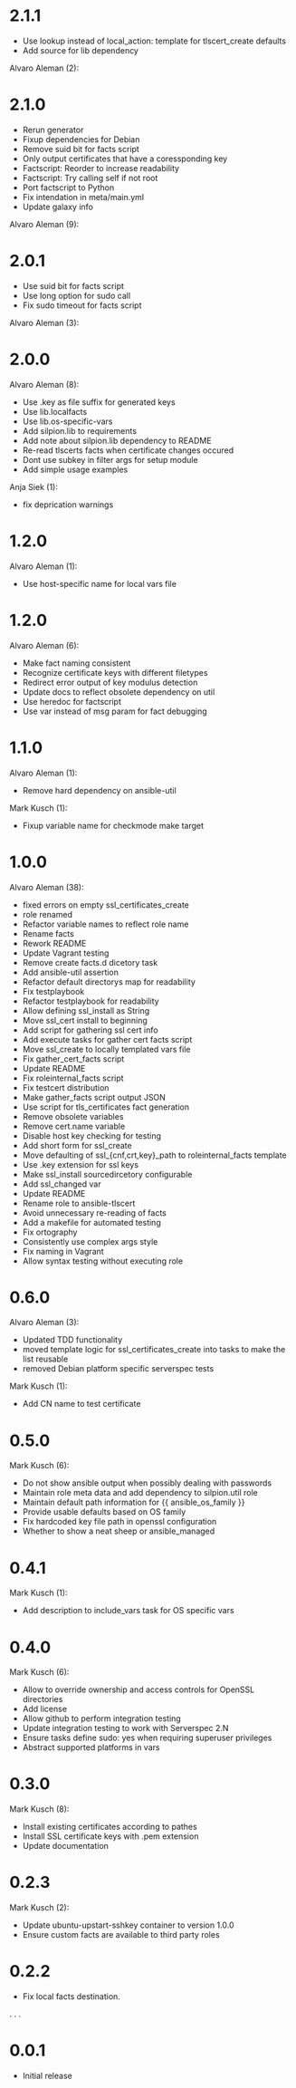 # 2.1.1


* Use lookup instead of local_action: template for tlscert_create defaults
* Add source for lib dependency

Alvaro Aleman (2):
# 2.1.0


* Rerun generator
* Fixup dependencies for Debian
* Remove suid bit for facts script
* Only output certificates that have a coressponding key
* Factscript: Reorder to increase readability
* Factscript: Try calling self if not root
* Port factscript to Python
* Fix intendation in meta/main.yml
* Update galaxy info

Alvaro Aleman (9):
# 2.0.1


* Use suid bit for facts script
* Use long option for sudo call
* Fix sudo timeout for facts script

Alvaro Aleman (3):
# 2.0.0
Alvaro Aleman (8):

* Use .key as file suffix for generated keys
* Use lib.localfacts
* Use lib.os-specific-vars
* Add silpion.lib to requirements
* Add note about silpion.lib dependency to README
* Re-read tlscerts facts when certificate changes occured
* Dont use subkey in filter args for setup module
* Add simple usage examples

Anja Siek (1):

* fix deprication warnings

# 1.2.0

Alvaro Aleman (1):

* Use host-specific name for local vars file

# 1.2.0

Alvaro Aleman (6):

* Make fact naming consistent
* Recognize certificate keys with different filetypes
* Redirect error output of key modulus detection
* Update docs to reflect obsolete dependency on util
* Use heredoc for factscript
* Use var instead of msg param for fact debugging

# 1.1.0

Alvaro Aleman (1):

* Remove hard dependency on ansible-util

Mark Kusch (1):

* Fixup variable name for checkmode make target

# 1.0.0

Alvaro Aleman (38):

* fixed errors on empty ssl\_certificates\_create
* role renamed
* Refactor variable names to reflect role name
* Rename facts
* Rework README
* Update Vagrant testing
* Remove create facts.d dicetory task
* Add ansible-util assertion
* Refactor default directorys map for readability
* Fix testplaybook
* Refactor testplaybook for readability
* Allow defining ssl\_install as String
* Move ssl\_cert install to beginning
* Add script for gathering ssl cert info
* Add execute tasks for gather cert facts script
* Move ssl\_create to locally templated vars file
* Fix gather\_cert\_facts script
* Update README
* Fix roleinternal\_facts script
* Fix testcert distribution
* Make gather\_facts script output JSON
* Use script for tls\_certificates fact generation
* Remove obsolete variables
* Remove cert.name variable
* Disable host key checking for testing
* Add short form for ssl\_create
* Move defaulting of ssl\_{cnf,crt,key}\_path to roleinternal\_facts template
* Use .key extension for ssl keys
* Make ssl\_install sourcedircetory configurable
* Add ssl\_changed var
* Update README
* Rename role to ansible-tlscert
* Avoid unnecessary re-reading of facts
* Add a makefile for automated testing
* Fix ortography
* Consistently use complex args style
* Fix naming in Vagrant
* Allow syntax testing without executing role

# 0.6.0

Alvaro Aleman (3):

* Updated TDD functionality
* moved template logic for ssl_certificates_create into tasks to make the list reusable
* removed Debian platform specific serverspec tests

Mark Kusch (1):

* Add CN name to test certificate

# 0.5.0

Mark Kusch (6):

* Do not show ansible output when possibly dealing with passwords
* Maintain role meta data and add dependency to silpion.util role
* Maintain default path information for {{ ansible_os_family }}
* Provide usable defaults based on OS family
* Fix hardcoded key file path in openssl configuration
* Whether to show a neat sheep or ansible_managed

# 0.4.1

Mark Kusch (1):

* Add description to include_vars task for OS specific vars

# 0.4.0

Mark Kusch (6):

* Allow to override ownership and access controls for OpenSSL directories
* Add license
* Allow github to perform integration testing
* Update integration testing to work with Serverspec 2.N
* Ensure tasks define sudo: yes when requiring superuser privileges
* Abstract supported platforms in vars

# 0.3.0

Mark Kusch (8):

* Install existing certificates according to pathes
* Install SSL certificate keys with .pem extension
* Update documentation

# 0.2.3

Mark Kusch (2):

* Update ubuntu-upstart-sshkey container to version 1.0.0
* Ensure custom facts are available to third party roles

# 0.2.2

* Fix local facts destination.

.
.
.

# 0.0.1

* Initial release


<!-- vim: set nofen ts=4 sw=4 et: -->
